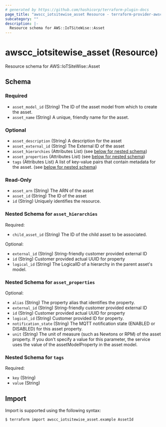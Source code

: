 ```yaml
---
# generated by https://github.com/hashicorp/terraform-plugin-docs
page_title: "awscc_iotsitewise_asset Resource - terraform-provider-awscc"
subcategory: ""
description: |-
  Resource schema for AWS::IoTSiteWise::Asset
---
```


# awscc_iotsitewise_asset (Resource)

Resource schema for AWS::IoTSiteWise::Asset



<!-- schema generated by tfplugindocs -->
## Schema

### Required

- `asset_model_id` (String) The ID of the asset model from which to create the asset.
- `asset_name` (String) A unique, friendly name for the asset.

### Optional

- `asset_description` (String) A description for the asset
- `asset_external_id` (String) The External ID of the asset
- `asset_hierarchies` (Attributes List) (see [below for nested schema](#nestedatt--asset_hierarchies))
- `asset_properties` (Attributes List) (see [below for nested schema](#nestedatt--asset_properties))
- `tags` (Attributes List) A list of key-value pairs that contain metadata for the asset. (see [below for nested schema](#nestedatt--tags))

### Read-Only

- `asset_arn` (String) The ARN of the asset
- `asset_id` (String) The ID of the asset
- `id` (String) Uniquely identifies the resource.

<a id="nestedatt--asset_hierarchies"></a>
### Nested Schema for `asset_hierarchies`

Required:

- `child_asset_id` (String) The ID of the child asset to be associated.

Optional:

- `external_id` (String) String-friendly customer provided external ID
- `id` (String) Customer provided actual UUID for property
- `logical_id` (String) The LogicalID of a hierarchy in the parent asset's model.


<a id="nestedatt--asset_properties"></a>
### Nested Schema for `asset_properties`

Optional:

- `alias` (String) The property alias that identifies the property.
- `external_id` (String) String-friendly customer provided external ID
- `id` (String) Customer provided actual UUID for property
- `logical_id` (String) Customer provided ID for property.
- `notification_state` (String) The MQTT notification state (ENABLED or DISABLED) for this asset property.
- `unit` (String) The unit of measure (such as Newtons or RPM) of the asset property. If you don't specify a value for this parameter, the service uses the value of the assetModelProperty in the asset model.


<a id="nestedatt--tags"></a>
### Nested Schema for `tags`

Required:

- `key` (String)
- `value` (String)

## Import

Import is supported using the following syntax:

```shell
$ terraform import awscc_iotsitewise_asset.example AssetId
```
